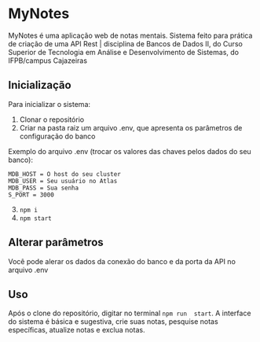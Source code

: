 # MyNotes

MyNotes é uma aplicação web de notas mentais. Sistema feito para prática de criação de uma API Rest | disciplina de Bancos de Dados II, do Curso Superior de Tecnologia em Análise e Desenvolvimento de Sistemas, do IFPB/campus Cajazeiras

## Inicialização
Para inicializar o sistema:
1. Clonar o repositório
2. Criar na pasta raiz um arquivo .env, que apresenta os parâmetros de configuração do banco

Exemplo do arquivo .env (trocar os valores das chaves pelos dados do seu banco):
```
MDB_HOST = O host do seu cluster
MDB_USER = Seu usuário no Atlas
MDB_PASS = Sua senha
S_PORT = 3000
```

3. ```npm i```
4. ```npm start```

## Alterar parâmetros
Você pode alerar os dados da conexão do banco e da porta da API no arquivo .env

## Uso
Após o clone do repositório, digitar no terminal ```npm run  start```. A interface do sistema é básica e sugestiva, crie suas notas, pesquise notas específicas, atualize notas e exclua notas.